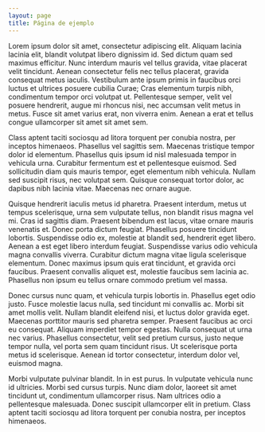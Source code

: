 ```yaml
---
layout: page
title: Página de ejemplo
---
```


Lorem ipsum dolor sit amet, consectetur adipiscing elit. Aliquam lacinia lacinia elit, blandit volutpat libero dignissim id. Sed dictum quam sed maximus efficitur. Nunc interdum mauris vel tellus gravida, vitae placerat velit tincidunt. Aenean consectetur felis nec tellus placerat, gravida consequat metus iaculis. Vestibulum ante ipsum primis in faucibus orci luctus et ultrices posuere cubilia Curae; Cras elementum turpis nibh, condimentum tempor orci volutpat ut. Pellentesque semper, velit vel posuere hendrerit, augue mi rhoncus nisi, nec accumsan velit metus in metus. Fusce sit amet varius erat, non viverra enim. Aenean a erat et tellus congue ullamcorper sit amet sit amet sem.

Class aptent taciti sociosqu ad litora torquent per conubia nostra, per inceptos himenaeos. Phasellus vel sagittis sem. Maecenas tristique tempor dolor id elementum. Phasellus quis ipsum id nisl malesuada tempor in vehicula urna. Curabitur fermentum est et pellentesque euismod. Sed sollicitudin diam quis mauris tempor, eget elementum nibh vehicula. Nullam sed suscipit risus, nec volutpat sem. Quisque consequat tortor dolor, ac dapibus nibh lacinia vitae. Maecenas nec ornare augue.

Quisque hendrerit iaculis metus id pharetra. Praesent interdum, metus ut tempus scelerisque, urna sem vulputate tellus, non blandit risus magna vel mi. Cras id sagittis diam. Praesent bibendum est lacus, vitae ornare mauris venenatis et. Donec porta dictum feugiat. Phasellus posuere tincidunt lobortis. Suspendisse odio ex, molestie at blandit sed, hendrerit eget libero. Aenean a est eget libero interdum feugiat. Suspendisse varius odio vehicula magna convallis viverra. Curabitur dictum magna vitae ligula scelerisque elementum. Donec maximus ipsum quis erat tincidunt, et gravida orci faucibus. Praesent convallis aliquet est, molestie faucibus sem lacinia ac. Phasellus non ipsum eu tellus ornare commodo pretium vel massa.

Donec cursus nunc quam, et vehicula turpis lobortis in. Phasellus eget odio justo. Fusce molestie lacus nulla, sed tincidunt mi convallis ac. Morbi sit amet mollis velit. Nullam blandit eleifend nisi, et luctus dolor gravida eget. Maecenas porttitor mauris sed pharetra semper. Praesent faucibus ac orci eu consequat. Aliquam imperdiet tempor egestas. Nulla consequat ut urna nec varius. Phasellus consectetur, velit sed pretium cursus, justo neque tempor nulla, vel porta sem quam tincidunt risus. Ut scelerisque porta metus id scelerisque. Aenean id tortor consectetur, interdum dolor vel, euismod magna.

Morbi vulputate pulvinar blandit. In in est purus. In vulputate vehicula nunc id ultricies. Morbi sed cursus turpis. Nunc diam dolor, laoreet sit amet tincidunt ut, condimentum ullamcorper risus. Nam ultrices odio a pellentesque malesuada. Donec suscipit ullamcorper elit in pretium. Class aptent taciti sociosqu ad litora torquent per conubia nostra, per inceptos himenaeos.